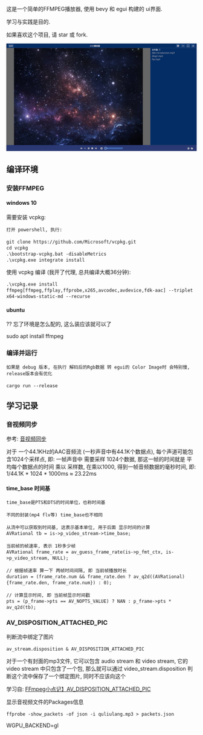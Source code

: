 这是一个简单的FFMPEG播放器, 使用 bevy 和 egui 构建的 ui界面.

学习与实践是目的.

如果喜欢这个项目, 请 star 或 fork.

![](docs/Readme/2022-03-15-00-18-09.png)

## 编译环境

### 安装FFMPEG

#### windows 10

需要安装 vcpkg:

    打开 powershell, 执行:

    git clone https://github.com/Microsoft/vcpkg.git
    cd vcpkg
    .\bootstrap-vcpkg.bat -disableMetrics
    .\vcpkg.exe integrate install

使用 vcpkg 编译 (我开了代理, 总共编译大概36分钟):

    .\vcpkg.exe install ffmpeg[ffmpeg,ffplay,ffprobe,x265,avcodec,avdevice,fdk-aac] --triplet x64-windows-static-md --recurse

#### ubuntu

?? 忘了环境是怎么配的, 这么装应该就可以了

sudo apt install ffmpeg

### 编译并运行

    如果是 debug 版本, 在执行 解码后的Rgb数据 转 egui的 Color Image时 会特别慢, release版本会有优化

    cargo run --release

## 学习记录

### 音视频同步

参考: [音视频同步](https://www.cnblogs.com/leisure_chn/p/10307089.html)

对于 一个44.1KHz的AAC音频流 (一秒声音中有44.1K个数据点), 每个声道可能包含1024个采样点, 即: 一帧声音中 需要采样 1024个数据, 那这一帧的时间就是
平均每个数据点的时间 乘以 采样数, 在乘以1000, 得到一帧音频数据的毫秒时间, 即: 1/44.1K * 1024 * 1000ms ≈ 23.22ms

#### time_base 时间基

    time_base是PTS和DTS的时间单位，也称时间基

    不同的封装(mp4 flv等) time_base也不相同

    从流中可以获取到时间基, 这表示基本单位, 用于后面 显示时间的计算
    AVRational tb = is->p_video_stream->time_base;

    当前帧的帧速率, 表示 1秒多少帧
    AVRational frame_rate = av_guess_frame_rate(is->p_fmt_ctx, is->p_video_stream, NULL);

    // 根据帧速率 算一下 两帧时间间隔, 即 当前帧播放时长
    duration = (frame_rate.num && frame_rate.den ? av_q2d((AVRational){frame_rate.den, frame_rate.num}) : 0);
    
    // 计算显示时间, 即 当前帧显示时间戳
    pts = (p_frame->pts == AV_NOPTS_VALUE) ? NAN : p_frame->pts * av_q2d(tb);

### AV_DISPOSITION_ATTACHED_PIC

判断流中绑定了图片

    av_stream.disposition & AV_DISPOSITION_ATTACHED_PIC

对于一个有封面的mp3文件, 它可以包含 audio stream 和 video stream, 它的 video stream 中只包含了一个包, 那么就可以通过 video_stream.disposition 判断这个流中保存了一个绑定图片, 同时不应该向这个

学习自: [FFmpeg小点记】AV_DISPOSITION_ATTACHED_PIC](https://segmentfault.com/a/1190000018373504)

显示音视频文件的Packages信息

    ffprobe -show_packets -of json -i quliulang.mp3 > packets.json

WGPU_BACKEND=gl